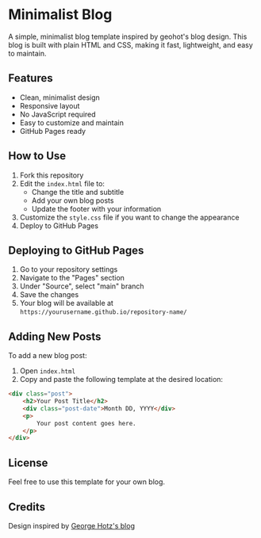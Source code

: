 # Minimalist Blog

A simple, minimalist blog template inspired by geohot's blog design. This blog is built with plain HTML and CSS, making it fast, lightweight, and easy to maintain.

## Features

- Clean, minimalist design
- Responsive layout
- No JavaScript required
- Easy to customize and maintain
- GitHub Pages ready

## How to Use

1. Fork this repository
2. Edit the `index.html` file to:
   - Change the title and subtitle
   - Add your own blog posts
   - Update the footer with your information
3. Customize the `style.css` file if you want to change the appearance
4. Deploy to GitHub Pages

## Deploying to GitHub Pages

1. Go to your repository settings
2. Navigate to the "Pages" section
3. Under "Source", select "main" branch
4. Save the changes
5. Your blog will be available at `https://yourusername.github.io/repository-name/`

## Adding New Posts

To add a new blog post:

1. Open `index.html`
2. Copy and paste the following template at the desired location:

```html
<div class="post">
    <h2>Your Post Title</h2>
    <div class="post-date">Month DD, YYYY</div>
    <p>
        Your post content goes here.
    </p>
</div>
```

## License

Feel free to use this template for your own blog.

## Credits

Design inspired by [George Hotz's blog](https://geohot.github.io/blog/) 